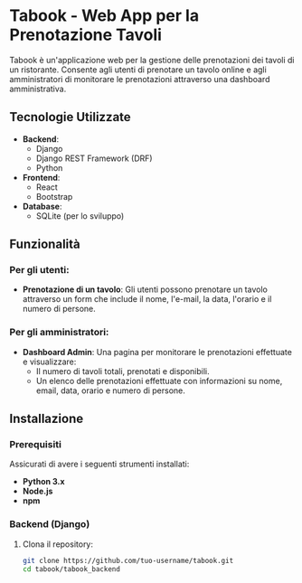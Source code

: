 # Tabook - Web App per la Prenotazione Tavoli

Tabook è un'applicazione web per la gestione delle prenotazioni dei tavoli di un ristorante. Consente agli utenti di prenotare un tavolo online e agli amministratori di monitorare le prenotazioni attraverso una dashboard amministrativa.

## Tecnologie Utilizzate

- **Backend**: 
  - Django
  - Django REST Framework (DRF)
  - Python
- **Frontend**: 
  - React
  - Bootstrap
- **Database**: 
  - SQLite (per lo sviluppo)

## Funzionalità

### Per gli utenti:
- **Prenotazione di un tavolo**: Gli utenti possono prenotare un tavolo attraverso un form che include il nome, l'e-mail, la data, l'orario e il numero di persone.

### Per gli amministratori:
- **Dashboard Admin**: Una pagina per monitorare le prenotazioni effettuate e visualizzare:
  - Il numero di tavoli totali, prenotati e disponibili.
  - Un elenco delle prenotazioni effettuate con informazioni su nome, email, data, orario e numero di persone.

## Installazione

### Prerequisiti

Assicurati di avere i seguenti strumenti installati:

- **Python 3.x**
- **Node.js**
- **npm**

### Backend (Django)

1. Clona il repository:

   ```bash
   git clone https://github.com/tuo-username/tabook.git
   cd tabook/tabook_backend
